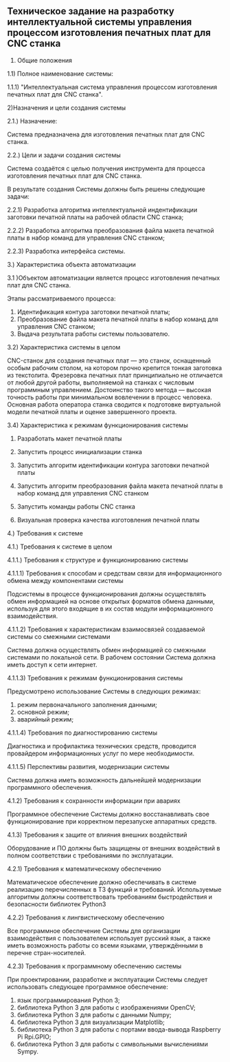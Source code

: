 ## Техническое задание на разработку интеллектуальной системы управления процессом изготовления печатных плат для CNC станка

1) Общие положения

1.1) Полное наименование системы:

1.1.1) "Интеллектуальная система управления процессом изготовления печатных плат для CNC станка".

2)Назначения и цели создания системы

2.1.)  Назначение:

Система предназначена для изготовления печатных плат для CNC станка.

2.2.) Цели и задачи создания системы

Система создаётся с целью получения инструмента для процесса изготовления печатных плат для CNC станка.

В результате создания Системы должны быть решены следующие задачи:

2.2.1) Разработка алгоритма интеллектуальной индентификации заготовки печатной платы на рабочей области CNC станка;

2.2.2) Разработка алгоритма преобразования файла макета печатной платы в набор команд для управления CNC станком;

2.2.3) Разработка интерфейса системы.

3.) Характеристика объекта автоматизации

3.1 )Объектом автоматизации является процесс изготовления печатных плат для CNC станка.

Этапы рассматриваемого процесса:
1. Идентификация контура заготовки печатной платы;
2. Преобразование файла макета печатной платы в набор команд для управления CNC станком;
3. Выдача результата работы системы пользователю.

3.2) Характеристика системы в целом

CNC-станок для создания печатных плат — это станок, оснащенный особым рабочим столом, на котором прочно крепится тонкая заготовка из текстолита. Фрезеровка печатных плат принципиально не отличается от любой другой работы, выполняемой на станках с числовым программным управлением. Достоинство такого метода — высокая точность работы при минимальном вовлечении в процесс человека. Основная работа оператора станка сводится к подготовке виртуальной модели печатной платы и оценке завершенного проекта. 

3.4) Характеристика к режимам функционирования системы

1. Разработать макет печатной платы

2. Запустить процесс инициализации станка

3. Запустить алгоритм идентификации контура заготовки печатной платы

4. Запустить алгоритм преобразования файла макета печатной платы в набор команд для управления CNC станком

5. Запустить команды работы CNC станка

6. Визуальная проверка качества изготовления печатной платы

4.) Требования к системе

4.1.) Требования к системе в целом

4.1.1.) Требования к структуре и функционированию системы

4.1.1.1) Требования к способам и средствам связи для информационного обмена между компонентами системы

Подсистемы в процессе функционирования должны осуществлять обмен информацией на основе открытых форматов обмена данными, используя для этого входящие в их состав модули информационного взаимодействия.

4.1.1.2) Требования к характеристикам взаимосвязей создаваемой системы со смежными системами

Система должна осуществлять обмен информацией со смежными системами по локальной сети. В рабочем состоянии Система должна иметь доступ к сети интернет.

4.1.1.3) Требования к режимам функционирования системы

Предусмотрено использование Системы в следующих режимах:
1. режим первоначального заполнения данными;
2. основной режим;
3. аварийный режим;

4.1.1.4) Требования по диагностированию системы

Диагностика и профилактика технических средств, проводится провайдером информационных услуг по мере необходимости.

4.1.1.5) Перспективы развития, модернизации системы

Система должна иметь возможность дальнейшей модернизации программного обеспечения.


4.1.2) Требования к сохранности информации при авариях

Программное обеспечение Системы должно восстанавливать свое функционирование при корректном перезапуске аппаратных средств.

4.1.3) Требования к защите от влияния внешних воздействий

Оборудование и ПО должны быть защищены от внешних воздействий в полном соответствии с требованиями по эксплуатации.

4.2.1) Требования к математическому обеспечению

Математическое обеспечение должно обеспечивать в системе реализацию перечисленных в ТЗ функций и требований. Используемые алгоритмы должны соответствовать требованиям быстродействия и безопасности библиотек Python3

4.2.2) Требования к лингвистическому обеспечению

Все программное обеспечение Системы для организации взаимодействия с пользователем использует русский язык, а также иметь возможность работы со всеми языками, утверждёнными в перечне стран-носителей.

4.2.3) Требования к программному обеспечению системы

При проектировании, разработке и эксплуатации Системы следует использовать следующее программное обеспечение:
1. язык программирования Python 3;
2. библиотека Python 3 для работы с изображениями OpenCV;
3. библиотека Python 3 для работы с данными Numpy;
4. библиотека Python 3 для визуализации Matplotlib;
5. библиотека Python 3 для работы с портами ввода-вывода Raspberry Pi Rpi.GPIO;
6. библиотека Python 3 для работы с символьными вычислениями Sympy.
